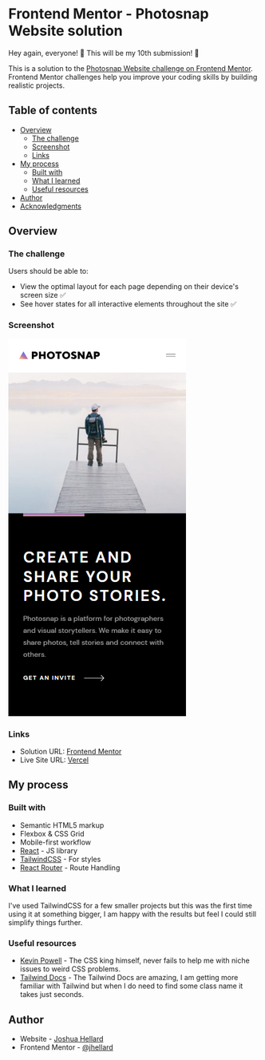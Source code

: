 # Frontend Mentor - Photosnap Website solution

Hey again, everyone! 👋 This will be my 10th submission! 🎉

This is a solution to the [Photosnap Website challenge on Frontend Mentor](https://www.frontendmentor.io/challenges/photosnap-multipage-website-nMDSrNmNW). Frontend Mentor challenges help you improve your coding skills by building realistic projects.

## Table of contents

- [Overview](#overview)
  - [The challenge](#the-challenge)
  - [Screenshot](#screenshot)
  - [Links](#links)
- [My process](#my-process)
  - [Built with](#built-with)
  - [What I learned](#what-i-learned)
  - [Useful resources](#useful-resources)
- [Author](#author)
- [Acknowledgments](#acknowledgments)

## Overview

### The challenge

Users should be able to:

- View the optimal layout for each page depending on their device's screen size ✅
- See hover states for all interactive elements throughout the site ✅

### Screenshot

![](./public/photosnap-final.png)

### Links

- Solution URL: [Frontend Mentor](https://www.frontendmentor.io/solutions/photosnap-multipage-website-reactreactroutertailwindcss-buJAhn8FhC)
- Live Site URL: [Vercel](https://photosnap-jhellard.vercel.app/)

## My process

### Built with

- Semantic HTML5 markup
- Flexbox & CSS Grid
- Mobile-first workflow
- [React](https://reactjs.org/) - JS library
- [TailwindCSS](https://tailwindcss.com/) - For styles
- [React Router](https://reactrouter.com/en/main) - Route Handling

### What I learned

I've used TailwindCSS for a few smaller projects but this was the first time using it at something bigger, I am happy with the results but feel I could still simplify things further.

### Useful resources

- [Kevin Powell](https://www.youtube.com/@KevinPowell) - The CSS king himself, never fails to help me with niche issues to weird CSS problems.
- [Tailwind Docs](https://tailwindcss.com/docs/) - The Tailwind Docs are amazing, I am getting more familiar with Tailwind but when I do need to find some class name it takes just seconds.

## Author

- Website - [Joshua Hellard](https://www.hellard.dev)
- Frontend Mentor - [@jhellard](https://www.frontendmentor.io/profile/jhellard)
